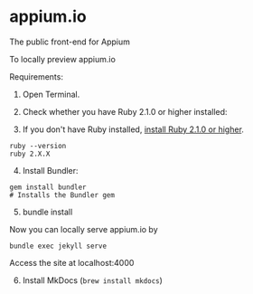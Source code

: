 appium.io
=========

The public front-end for Appium

To locally preview appium.io

Requirements: 
1. Open Terminal.

2. Check whether you have Ruby 2.1.0 or higher installed:

3. If you don't have Ruby installed, [install Ruby 2.1.0 or higher](https://www.ruby-lang.org/en/downloads/).

```
ruby --version
ruby 2.X.X
```

4. Install Bundler:

```
gem install bundler
# Installs the Bundler gem
```

5. bundle install 

Now you can locally serve appium.io by 

```
bundle exec jekyll serve
```

Access the site at localhost:4000

6. Install MkDocs (`brew install mkdocs`)